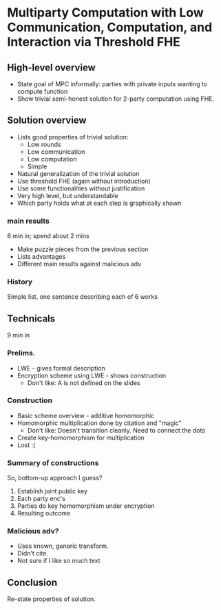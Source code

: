 # Multiparty Computation with Low Communication, Computation, and Interaction via Threshold FHE

## High-level overview

* State goal of MPC informally: parties with private inputs wanting to compute function
* Show trivial semi-honest solution for 2-party computation using FHE.

## Solution overview

* Lists good properties of trivial solution:
	* Low rounds
	* Low communication
	* Low computation
	* Simple
* Natural generalization of the trivial solution
* Use threshold FHE (again without introduction)
* Use some functionalities without justification
* Very high level, but understandable
* Which party holds what at each step is graphically shown

### main results

6 min in; spend about 2 mins

* Make puzzle pieces from the previous section
* Lists advantages
* Different main results against malicious adv

### History

Simple list, one sentence describing each of 6 works

## Technicals

9 min in

### Prelims.

* LWE - gives formal description
* Encryption scheme using LWE - shows construction
	* Don't like: A is not defined on the slides

### Construction

* Basic scheme overview - additive homomorphic
* Homomorphic multiplication done by citation and "magic"
	* Don't like: Doesn't transition cleanly. Need to connect the dots
* Create key-homomorphism for multiplication
* Lost :(

### Summary of constructions

So, bottom-up approach I guess?

1. Establish joint public key
2. Each party enc's
3. Parties do key homomorphism under encryption
4. Resulting outcome

### Malicious adv?

* Uses known, generic transform.
* Didn't cite.
* Not sure if I like so much text

## Conclusion

Re-state properties of solution.

